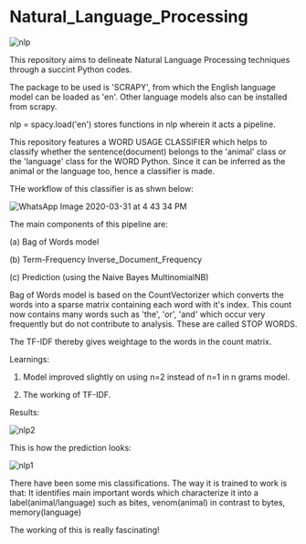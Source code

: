 # Natural_Language_Processing

![nlp](https://user-images.githubusercontent.com/55191934/77843737-c10f8980-71bd-11ea-8dd0-6ecf87194879.jpg)


This repository aims to delineate Natural Language Processing techniques through a succint Python codes.

The package to be used is 'SCRAPY', from which the English language model can be loaded as 'en'. Other
language models also can be installed from scrapy. 

nlp = spacy.load('en') stores functions in nlp wherein it acts a pipeline.

This repository features a WORD USAGE CLASSIFIER which helps to classify whether the sentence(document) belongs 
to the 'animal' class or the 'language' class for the WORD Python. Since it can be inferred as the animal or the 
language too, hence a classifier is made. 

THe workflow of this classifier is as shwn below:

![WhatsApp Image 2020-03-31 at 4 43 34 PM](https://user-images.githubusercontent.com/55191934/78020839-ca405800-736f-11ea-8795-b0404ed7fa85.jpeg)

The main components of this pipeline are:

(a) Bag of Words model

(b) Term-Frequency Inverse_Document_Frequency

(c) Prediction (using the Naive Bayes MultinomialNB)

Bag of Words model is based on the CountVectorizer which converts the words into a sparse matrix containing each word with it's index.
This count now contains many words such as 'the', 'or', 'and' which occur very frequently but do not contribute to analysis. These 
are called STOP WORDS.

The TF-IDF thereby gives weightage to the words in the count matrix. 

Learnings:

1. Model improved slightly on using n=2 instead of n=1 in n grams model.

2. The working of TF-IDF.

Results:

![nlp2](https://user-images.githubusercontent.com/55191934/78021568-18099000-7371-11ea-9933-cd5b8c954318.PNG)

This is how the prediction looks:

![nlp1](https://user-images.githubusercontent.com/55191934/78021660-3ff8f380-7371-11ea-97fc-eebafa95e83e.PNG)

There have been some mis classifications. The way it is trained to work is that: It identifies main important words which characterize
it into a label(animal/language) such as bites, venom(animal) in contrast to bytes, memory(language)

The working of this is really fascinating!
